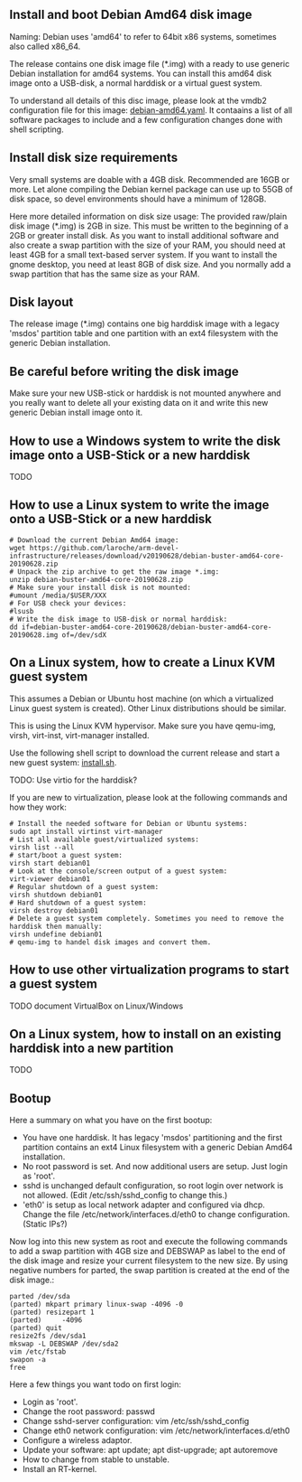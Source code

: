 Install and boot Debian Amd64 disk image
----------------------------------------

Naming: Debian uses 'amd64' to refer to 64bit x86 systems, sometimes also called x86_64.

The release contains one disk image file (*.img) with a ready to use generic Debian installation
for amd64 systems. You can install this amd64 disk image onto a USB-disk, a normal harddisk or a virtual guest system.

To understand all details of this disc image, please look at the vmdb2
configuration file for this image: [debian-amd64.yaml](https://github.com/laroche/arm-devel-infrastructure/blob/master/vmdb2-debian/debian-amd64.yaml).
It contaains a list of all software packages to include and a few configuration changes
done with shell scripting.


Install disk size requirements
------------------------------

Very small systems are doable with a 4GB disk. Recommended are 16GB or more. Let alone
compiling the Debian kernel package can use up to 55GB of disk space, so devel environments
should have a minimum of 128GB.

Here more detailed information on disk size usage:
The provided raw/plain disk image (*.img) is 2GB in size. This must be written to the beginning
of a 2GB or greater install disk. As you want to install additional software
and also create a swap partition with the size of your RAM, you should need at least 4GB for a small
text-based server system.
If you want to install the gnome desktop, you need at least 8GB of disk size. And you normally add a swap
partition that has the same size as your RAM.


Disk layout
-----------

The release image (*.img) contains one big harddisk image with a legacy 'msdos' partition table
and one partition with an ext4 filesystem with the generic Debian installation.


Be careful before writing the disk image
----------------------------------------

Make sure your new USB-stick or harddisk is not mounted anywhere and you really want to delete
all your existing data on it and write this new generic Debian install image onto it.


How to use a Windows system to write the disk image onto a USB-Stick or a new harddisk
--------------------------------------------------------------------------------------

TODO


How to use a Linux system to write the image onto a USB-Stick or a new harddisk
-------------------------------------------------------------------------------

    # Download the current Debian Amd64 image:
    wget https://github.com/laroche/arm-devel-infrastructure/releases/download/v20190628/debian-buster-amd64-core-20190628.zip
    # Unpack the zip archive to get the raw image *.img:
    unzip debian-buster-amd64-core-20190628.zip
    # Make sure your install disk is not mounted:
    #umount /media/$USER/XXX
    # For USB check your devices:
    #lsusb
    # Write the disk image to USB-disk or normal harddisk:
    dd if=debian-buster-amd64-core-20190628/debian-buster-amd64-core-20190628.img of=/dev/sdX


On a Linux system, how to create a Linux KVM guest system
---------------------------------------------------------

This assumes a Debian or Ubuntu host machine (on which a virtualized Linux guest system is created).
Other Linux distributions should be similar.

This is using the Linux KVM hypervisor. Make sure you have qemu-img, virsh, virt-inst, virt-manager
installed.

Use the following shell script to download the current release and start a new guest system:
[install.sh](https://github.com/laroche/arm-devel-infrastructure/blob/master/vmdb2-debian/install.sh).

TODO: Use virtio for the harddisk?

If you are new to virtualization, please look at the following commands and how they work:

    # Install the needed software for Debian or Ubuntu systems:
    sudo apt install virtinst virt-manager
    # List all available guest/virtualized systems:
    virsh list --all
    # start/boot a guest system:
    virsh start debian01
    # Look at the console/screen output of a guest system:
    virt-viewer debian01
    # Regular shutdown of a guest system:
    virsh shutdown debian01
    # Hard shutdown of a guest system:
    virsh destroy debian01
    # Delete a guest system completely. Sometimes you need to remove the harddisk then manually:
    virsh undefine debian01
    # qemu-img to handel disk images and convert them.


How to use other virtualization programs to start a guest system
----------------------------------------------------------------

TODO document VirtualBox on Linux/Windows


On a Linux system, how to install on an existing harddisk into a new partition
------------------------------------------------------------------------------

TODO


Bootup
------

Here a summary on what you have on the first bootup:
- You have one harddisk. It has legacy 'msdos' partitioning and the first
  partition contains an ext4 Linux filesystem with a generic Debian Amd64
  installation.
- No root password is set. And now additional users are setup. Just login as 'root'.
- sshd is unchanged default configuration, so root login over network is not
  allowed. (Edit /etc/ssh/sshd_config to change this.)
- 'eth0' is setup as local network adapter and configured via dhcp. Change the file
  /etc/network/interfaces.d/eth0 to change configuration. (Static IPs?)

Now log into this new system as root and execute the following commands to
add a swap partition with 4GB size and DEBSWAP as label to the end of the
disk image and resize your current filesystem to the new size.
By using negative numbers for parted, the swap partition is created at the end
of the disk image.:

    parted /dev/sda
    (parted) mkpart primary linux-swap -4096 -0
    (parted) resizepart 1
    (parted)     -4096
    (parted) quit
    resize2fs /dev/sda1
    mkswap -L DEBSWAP /dev/sda2
    vim /etc/fstab
    swapon -a
    free

Here a few things you want todo on first login:
- Login as 'root'.
- Change the root password: passwd
- Change sshd-server configuration: vim /etc/ssh/sshd_config
- Change eth0 network configuration: vim /etc/network/interfaces.d/eth0
- Configure a wireless adaptor.
- Update your software: apt update; apt dist-upgrade; apt autoremove
- How to change from stable to unstable.
- Install an RT-kernel.

